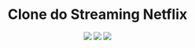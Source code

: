 <h1 align="center">Clone do Streaming Netflix</h1>
<p align="center">
    <img src="https://img.shields.io/badge/Angular%20-%23F7DF1E.svg?&style=for-the-badge&color=DD0031" />
    <img src="https://img.shields.io/badge/Bootstrap%20-%23F7DF1E.svg?&style=for-the-badge&color=7044A3" />
    <img src="https://img.shields.io/github/repo-size/jefker/netflix_clone?label=typescript&style=for-the-badge" />
</p>


<!-- <h2> Objetivo do projeto </h2>
<ol>
    <li>Construir um Front em Angular para consumir uma API </li>
    <li>A aplicação recebe uma listagem de clientes e contas disponíveis </li>
    <li>O usuário pode adicionar novos clientes </li>
    <li>O usuário pode editar os dados de clientes </li>
    <li>O usuário pode deletar os cadastros dos clientes </li>
    <li>O usuário pode criar novas contas </li>
    <li>O usuário pode transferir dinheiro entre as contas</li>
    <li>O usuário pode realizar depósitos em contas existentes</li>
    <li>O usuário pode realizar saques em contas existentes</li>
</ol> -->

